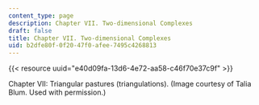 ```yaml
---
content_type: page
description: Chapter VII. Two-dimensional Complexes
draft: false
title: Chapter VII. Two-dimensional Complexes
uid: b2dfe80f-0f20-47f0-afee-7495c4268813
---
```

{{< resource uuid="e40d09fa-13d6-4e72-aa58-c46f70e37c9f" >}}

Chapter VII: Triangular pastures (triangulations). (Image courtesy of Talia Blum. Used with permission.)